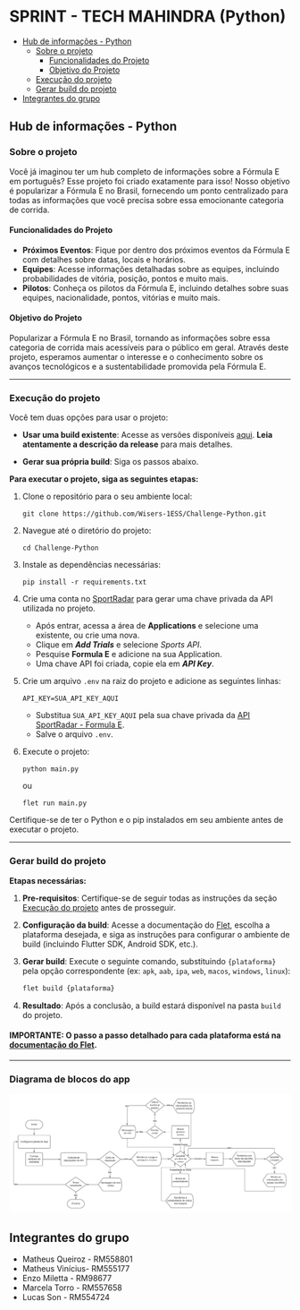 # SPRINT - TECH MAHINDRA (Python)

- [Hub de informações - Python](#hub-de-informações---python)
   - [Sobre o projeto](#sobre-o-projeto)
      - [Funcionalidades do Projeto](#funcionalidades-do-projeto)
      - [Objetivo do Projeto](#objetivo-do-projeto)
  - [Execução do projeto](#execução-do-projeto)
  - [Gerar build do projeto](#gerar-build-do-projeto)
- [Integrantes do grupo](#integrantes-do-grupo)

## Hub de informações - Python

### Sobre o projeto

Você já imaginou ter um hub completo de informações sobre a Fórmula E em português? Esse projeto foi criado exatamente para isso! Nosso objetivo é popularizar a Fórmula E no Brasil, fornecendo um ponto centralizado para todas as informações que você precisa sobre essa emocionante categoria de corrida.

#### Funcionalidades do Projeto

- **Próximos Eventos**: Fique por dentro dos próximos eventos da Fórmula E com detalhes sobre datas, locais e horários.
- **Equipes**: Acesse informações detalhadas sobre as equipes, incluindo probabilidades de vitória, posição, pontos e muito mais.
- **Pilotos**: Conheça os pilotos da Fórmula E, incluindo detalhes sobre suas equipes, nacionalidade, pontos, vitórias e muito mais.

#### Objetivo do Projeto

Popularizar a Fórmula E no Brasil, tornando as informações sobre essa categoria de corrida mais acessíveis para o público em geral. Através deste projeto, esperamos aumentar o interesse e o conhecimento sobre os avanços tecnológicos e a sustentabilidade promovida pela Fórmula E.

---

### Execução do projeto

Você tem duas opções para usar o projeto:

- **Usar uma build existente**: Acesse as versões disponíveis [aqui](https://github.com/Wisers-1ESS/Challenge-Python/releases). **Leia atentamente a descrição da release** para mais detalhes.
  
- **Gerar sua própria build**: Siga os passos abaixo.

**Para executar o projeto, siga as seguintes etapas:**

1. Clone o repositório para o seu ambiente local:

   ```
   git clone https://github.com/Wisers-1ESS/Challenge-Python.git
   ```

2. Navegue até o diretório do projeto:

   ```
   cd Challenge-Python
   ```

3. Instale as dependências necessárias:

   ```
   pip install -r requirements.txt
   ```

4. Crie uma conta no <a href="https://console.sportradar.com/">SportRadar</a> para gerar uma chave privada da API utilizada no projeto.
   - Após entrar, acessa a área de **Applications** e selecione uma existente, ou crie uma nova.
   - Clique em **_Add Trials_** e selecione _Sports API_.
   - Pesquise **Formula E** e adicione na sua Application.
   - Uma chave API foi criada, copie ela em **_API Key_**.
5. Crie um arquivo `.env` na raiz do projeto e adicione as seguintes linhas:

   ```
   API_KEY=SUA_API_KEY_AQUI
   ```

   - Substitua `SUA_API_KEY_AQUI` pela sua chave privada da <a href="https://developer.sportradar.com/racing/reference/formula-e-overview" target="_blank">API SportRadar - Formula E</a>.
   - Salve o arquivo `.env`.

6. Execute o projeto:

   ```
   python main.py
   ```
   ou
   ```
   flet run main.py
   ```

Certifique-se de ter o Python e o pip instalados em seu ambiente antes de executar o projeto.


---

### Gerar build do projeto

**Etapas necessárias:**

1. **Pre-requisitos**: Certifique-se de seguir todas as instruções da seção [Execução do projeto](#execução-do-projeto) antes de prosseguir.

2. **Configuração da build**: Acesse a documentação do [Flet](https://flet.dev/docs/publish), escolha a plataforma desejada, e siga as instruções para configurar o ambiente de build (incluindo Flutter SDK, Android SDK, etc.).

3. **Gerar build**: Execute o seguinte comando, substituindo `{plataforma}` pela opção correspondente (ex: `apk`, `aab`, `ipa`, `web`, `macos`, `windows`, `linux`):

   ```bash
   flet build {plataforma}
   ```

4. **Resultado**: Após a conclusão, a build estará disponível na pasta `build` do projeto.

#### **IMPORTANTE**: O passo a passo detalhado para cada plataforma está na [documentação do Flet](https://flet.dev/docs/publish).

---

### Diagrama de blocos do app

![Diagrama de blocos](./assets/Diagrama_Python.png)

## Integrantes do grupo

- Matheus Queiroz - RM558801
- Matheus Vinícius- RM555177
- Enzo Miletta - RM98677
- Marcela Torro - RM557658
- Lucas Son - RM554724